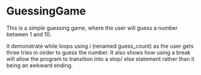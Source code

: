 # GuessingGame

This is a simple guessing game, where the user will guess a number between 1 and 10.

It demonstrate while loops using i (renamed guess_count) as the user gets three
tries in oirder to guess the number. It also shows how using a break will allow the program
to transition into a stop/ else statement rather than it being an awkward ending. 